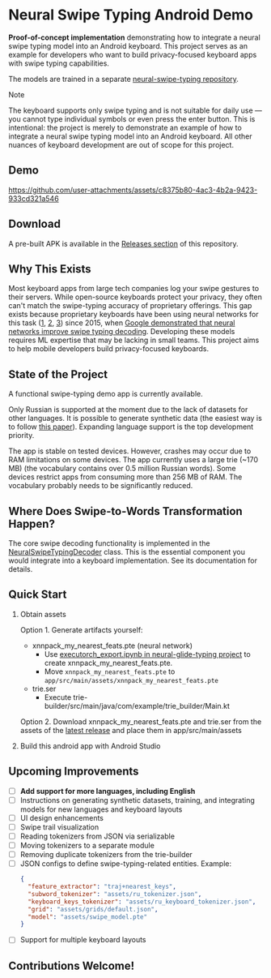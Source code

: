 # Neural Swipe Typing Android Demo

**Proof-of-concept implementation** demonstrating how to integrate a neural swipe typing model into an Android keyboard. This project serves as an example for developers who want to build privacy-focused keyboard apps with swipe typing capabilities.

The models are trained in a separate [neural-swipe-typing repository](https://github.com/proshian/neural-swipe-typing).

> [!Note]
> The keyboard supports only swipe typing and is not suitable for daily use — you cannot type individual symbols or even press the enter button. This is intentional: the project is merely to demonstrate an example of how to integrate a neural swipe typing model into an Android keyboard. All other nuances of keyboard development are out of scope for this project. 

## Demo
https://github.com/user-attachments/assets/c8375b80-4ac3-4b2a-9423-933cd321a546

## Download
A pre-built APK is available in the [Releases section](https://github.com/proshian/neural-swipe-keyboard-android/releases) of this repository.

## Why This Exists
Most keyboard apps from large tech companies log your swipe gestures to their servers. While open-source keyboards protect your privacy, they often can't match the swipe-typing accuracy of proprietary offerings. This gap exists because proprietary keyboards have been using neural networks for this task ([1](https://research.google/blog/the-machine-intelligence-behind-gboard/), [2](https://www.grammarly.com/blog/engineering/deep-learning-swipe-typing/), [3](https://yandex.ru/company/news/02-06-23)) since 2015,  when [Google demonstrated that neural networks improve swipe typing decoding](https://ieeexplore.ieee.org/document/7178336). Developing these models requires ML expertise that may be lacking in small teams. This project aims to help mobile developers build privacy-focused keyboards.

## State of the Project  
A functional swipe-typing demo app is currently available.

Only Russian is supported at the moment due to the lack of datasets for other languages. It is possible to generate synthetic data (the easiest way is to follow [this paper](https://www.tandfonline.com/doi/full/10.1080/07370024.2016.1215922)). Expanding language support is the top development priority.  

The app is stable on tested devices. However, crashes may occur due to RAM limitations on some devices. The app currently uses a large trie (~170 MB) (the vocabulary contains over 0.5 million Russian words). Some devices restrict apps from consuming more than 256 MB of RAM. The vocabulary probably needs to be significantly reduced.  

## Where Does Swipe-to-Words Transformation Happen?  
The core swipe decoding functionality is implemented in the [NeuralSwipeTypingDecoder](./neuralSwipeTyping/src/main/java/io/github/proshian/neuralswipetyping/swipeTypingDecoders/NeuralSwipeTypingDecoder.kt) class. This is the essential component you would integrate into a keyboard implementation. See its documentation for details.  

## Quick Start
1. Obtain assets
    
    Option 1. Generate artifacts yourself:
    * xnnpack_my_nearest_feats.pte (neural network)
        * Use [executorch_export.ipynb in neural-glide-typing project](https://github.com/proshian/neural-swipe-typing/blob/executorch-investigation/src/executorch_export.ipynb) to create xnnpack_my_nearest_feats.pte.
        * Move `xnnpack_my_nearest_feats.pte` to `app/src/main/assets/xnnpack_my_nearest_feats.pte`
    * trie.ser
        * Execute trie-builder/src/main/java/com/example/trie_builder/Main.kt

    Option 2. Download xnnpack_my_nearest_feats.pte and trie.ser from the assets of the [latest release](https://github.com/proshian/neural-swipe-keyboard-android/releases/) and place them in app/src/main/assets

2. Build this android app with Android Studio

## Upcoming Improvements  
- [ ] **Add support for more languages, including English**  
- [ ] Instructions on generating synthetic datasets, training, and integrating models for new languages and keyboard layouts  
- [ ] UI design enhancements  
- [ ] Swipe trail visualization  
- [ ] Reading tokenizers from JSON via serializable  
- [ ] Moving tokenizers to a separate module  
- [ ] Removing duplicate tokenizers from the trie-builder  
- [ ] JSON configs to define swipe-typing-related entities. Example:  
  ```json  
  {  
    "feature_extractor": "traj+nearest_keys",  
    "subword_tokenizer": "assets/ru_tokenizer.json",  
    "keyboard_keys_tokenizer": "assets/ru_keyboard_tokenizer.json",  
    "grid": "assets/grids/default.json",  
    "model": "assets/swipe_model.pte"  
  }  
  ```  
- [ ] Support for multiple keyboard layouts  

## Contributions Welcome!
